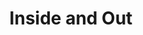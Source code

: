 ---
layout: item
title: Inside and Out
description: A mosquito, a key, an eye.
image: partsInside_Scan03.jpg
tags:

- keys

- bugs

- eyes

- bells
ID: parts-inside
---
